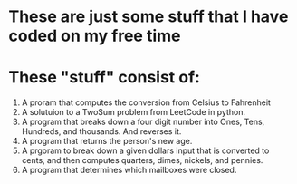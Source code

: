 # These are just some stuff that I have coded on my free time
# These "stuff" consist of:
1. A proram that computes the conversion from Celsius to Fahrenheit
2. A solutuion to a TwoSum problem from LeetCode in python.
3. A program that breaks down a four digit number into Ones, Tens, Hundreds, and thousands. And reverses it.
4. A program that returns the person's new age.
5. A prgoram to break down a given dollars input that is converted to cents, and then computes quarters, dimes, nickels, and pennies.
6. A program that determines which mailboxes were closed.
